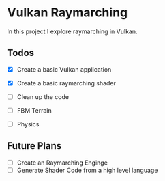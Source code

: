 # Vulkan Raymarching
In this project I explore raymarching in Vulkan.

## Todos
- [x] Create a basic Vulkan application
- [x] Create a basic raymarching shader

- [ ] Clean up the code
- [ ] FBM Terrain
- [ ] Physics

## Future Plans
- [ ] Create an Raymarching Enginge
- [ ] Generate Shader Code from a high level language